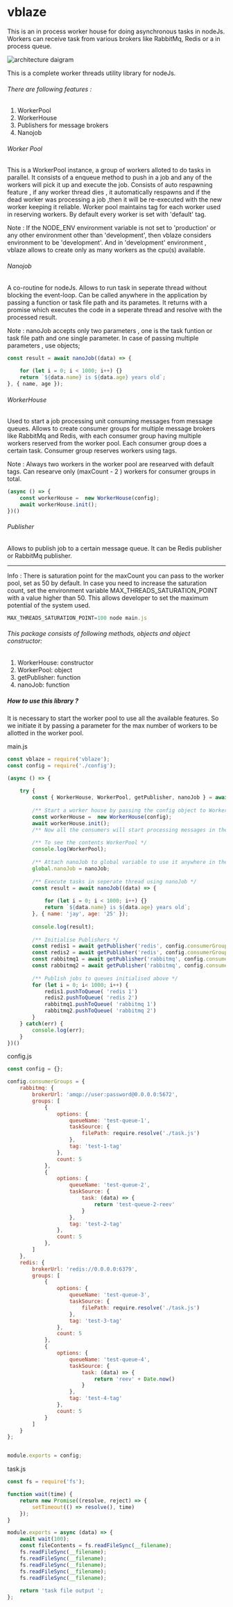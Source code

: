 # vblaze

This is an in process worker house for doing asynchronous tasks in nodeJs.
Workers can receive task from various brokers like RabbitMq, Redis or a in process queue.

![architecture daigram](https://raw.githubusercontent.com/reevr/vblaze/master/vblaze-architecture.jpg)

This is a complete worker threads utility library for nodeJs.
###### There are following features : 
1. WorkerPool
2. WorkerHouse
3. Publishers for message brokers
4. Nanojob

###### Worker Pool
This is a WorkerPool instance, a group of workers alloted to do tasks in parallel.
It consists of a enqueue method to push in a job and any of the workers will pick it up and execute the job. 
Consists of auto respawning feature , if any worker thread dies , it automatically respawns and if the dead worker was processing a job ,then it will be re-executed with the new worker keeping it reliable.
Worker pool maintains tag for each worker used in reserving workers. By default every worker is set with 'default' tag.

Note : If the NODE_ENV environment variable is not set to 'production' or any other environment other than 'development', then vblaze considers environment to be 'development'.
And in 'development' environment , vblaze allows to create only as many workers as the cpu(s) available.

###### Nanojob
A co-routine for nodeJs.
Allows to run task in seperate thread without blocking the event-loop.
Can be called anywhere in the application by passing a function or task file path and its parametes.
It returns with a promise which executes the code in a seperate thread and resolve with the processed result.

Note : nanoJob accepts only two parameters , one is the task funtion or task file path and one single parameter. In case of passing multiple parameters , use objects;

```js
const result = await nanoJob((data) => {
    
    for (let i = 0; i < 1000; i++) {}
    return `${data.name} is ${data.age} years old`;
}, { name, age });
```

###### WorkerHouse
Used to start a job processing unit consuming messages from message queues.
Allows to create consumer groups for multiple message brokers like RabbitMq and Redis, with each consumer group having multiple workers reserved from the worker pool.
Each consumer group does a certain task.
Consumer group reserves workers using tags.

Note : Always two workers in the worker pool are researved with default tags. Can researve only (maxCount - 2 ) workers for consumer groups in total.

```js
(async () => {
    const workerHouse =  new WorkerHouse(config);
    await workerHouse.init();
})()
```


###### Publisher 
Allows to publish job to a certain message queue.
It can be Redis publisher or RabbitMq publisher.

----------------------------------------------------------------------------------------

Info : There is saturation point for the maxCount you can pass to the worker pool, set as 50 by default. In case you need to increase the saturation count, set the environment variable MAX_THREADS_SATURATION_POINT with a value higher than 50. This allows developer to set the maximum potential of the system used.

```js
MAX_THREADS_SATURATION_POINT=100 node main.js
```

###### This package consists of following methods, objects and object constructor:
1.  WorkerHouse: constructor
2.  WorkerPool: object
3.  getPublisher: function
4.  nanoJob: function

##### How to use this library ?
It is necessary to start the worker pool to use all the available features.
So we initiate it by passing a parameter for the max number of workers to be allotted in the worker pool.

main.js

```js
const vblaze = require('vblaze');
const config = require('./config');

(async () => {
    
    try {
        const { WorkerHouse, WorkerPool, getPublisher, nanoJob } = await vblaze(10);
        
        /** Start a worker house by passing the config object to WorkerHouse constructor */
        const workerHouse =  new WorkerHouse(config);
        await workerHouse.init();
        /** Now all the consumers will start processing messages in the queue */
        
        /** To see the contents WorkerPool */
        console.log(WorkerPool);
        
        /** Attach nanoJob to global variable to use it anywhere in the application */
        global.nanoJob = nanoJob;
        
        /** Execute tasks in seperate thread using nanoJob */
        const result = await nanoJob((data) => {
            
            for (let i = 0; i < 1000; i++) {}
            return `${data.name} is ${data.age} years old`;
        }, { name: 'jay', age: '25' });
        
        console.log(result);
        
        /** Initialise Publishers */
        const redis1 = await getPublisher('redis', config.consumerGroups.redis.groups[0].options.queueName, config.consumerGroups.redis.brokerUrl);
        const redis2 = await getPublisher('redis', config.consumerGroups.redis.groups[1].options.queueName, config.consumerGroups.redis.brokerUrl);
        const rabbitmq1 = await getPublisher('rabbitmq', config.consumerGroups.rabbitmq.groups[0].options.queueName, config.consumerGroups.rabbitmq.brokerUrl);
        const rabbitmq2 = await getPublisher('rabbitmq', config.consumerGroups.rabbitmq.groups[1].options.queueName, config.consumerGroups.rabbitmq.brokerUrl);
        
        /** Publish jobs to queues initialised above */
        for (let i = 0; i< 1000; i++) {
            redis1.pushToQueue( 'redis 1')
            redis2.pushToQueue( 'redis 2')
            rabbitmq1.pushToQueue( 'rabbitmq 1')
            rabbitmq2.pushToQueue( 'rabbitmq 2')
        }
    } catch(err) {
        console.log(err);
    }
})()
```

config.js

```js
const config = {};

config.consumerGroups = {
    rabbitmq: {
        brokerUrl: 'amqp://user:password@0.0.0.0:5672',
        groups: [
            {
                options: {
                    queueName: 'test-queue-1',
                    taskSource: {
                        filePath: require.resolve('./task.js')
                    },
                    tag: 'test-1-tag'
                },
                count: 5
            },
            {
                options: {
                    queueName: 'test-queue-2',
                    taskSource: {
                        task: (data) => {
                            return 'test-queue-2-reev'
                        }
                    },
                    tag: 'test-2-tag'
                },
                count: 5
            },
        ]
    },
    redis: {
        brokerUrl: 'redis://0.0.0.0:6379',
        groups: [
            {
                options: {
                    queueName: 'test-queue-3',
                    taskSource: {
                        filePath: require.resolve('./task.js')
                    },
                    tag: 'test-3-tag'
                },
                count: 5
            },
            {
                options: {
                    queueName: 'test-queue-4',
                    taskSource: {
                        task: (data) => {
                            return 'reev' + Date.now()
                        }
                    },
                    tag: 'test-4-tag'
                },
                count: 5
            }
        ]
    }
};


module.exports = config;
```

task.js

```js
const fs = require('fs');

function wait(time) {
    return new Promise((resolve, reject) => {
        setTimeout(() => resolve(), time)
    });
}

module.exports = async (data) => {
    await wait(100);
    const fileContents = fs.readFileSync(__filename);
    fs.readFileSync(__filename);
    fs.readFileSync(__filename);
    fs.readFileSync(__filename);
    fs.readFileSync(__filename);
    fs.readFileSync(__filename);
    
    return 'task file output ';
};
```


